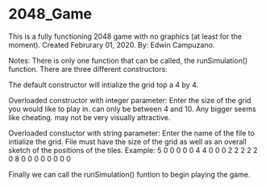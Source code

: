 # 2048_Game
This is a fully functioning 2048 game with no graphics (at least for the moment).
Created Februrary 01, 2020.
By: Edwin Campuzano.

Notes:
There is only one function that can be called, the runSimulation() function.
There are three different constructors:

  The default constructor will intialize the grid top a 4 by 4.
  
  Overloaded constructor with integer parameter: Enter the size of the grid you would like to play in.
    can only be between 4 and 10. Any bigger seems like cheating. may not be very visually attractive.
    
  Overloaded constuctor with string parameter: Enter the name of the file to intialize the grid. File must have 
    the size of the grid as well as an overall sketch of the positions of the tiles. 
    Example: 5
             0 0 0 0 0
             4 4 0 0 0
             2 2 2 2 2
             0 8 0 0 0
             0 0 0 0 0
  
  Finally we can call the runSimulation() funtion to begin playing the game.
